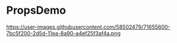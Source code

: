 # PropsDemo
https://user-images.githubusercontent.com/58502479/71655600-7bc5f200-2d5d-11ea-8a90-a4ef25f3af4a.png
